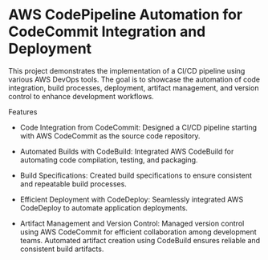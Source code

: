 # AWS CodePipeline Automation for CodeCommit Integration and Deployment

This project demonstrates the implementation of a CI/CD pipeline using various AWS DevOps tools. The goal is to showcase the automation of code integration, build processes, deployment, artifact management, and version control to enhance development workflows.

Features
* Code Integration from CodeCommit: Designed a CI/CD pipeline starting with AWS CodeCommit as the source code repository.

* Automated Builds with CodeBuild: Integrated AWS CodeBuild for automating code compilation, testing, and packaging.

* Build Specifications: Created build specifications to ensure consistent and repeatable build processes.

* Efficient Deployment with CodeDeploy: Seamlessly integrated AWS CodeDeploy to automate application deployments.

* Artifact Management and Version Control: Managed version control using AWS CodeCommit for efficient collaboration among development teams. Automated artifact creation using CodeBuild ensures reliable and consistent build artifacts.
